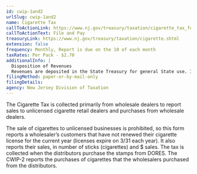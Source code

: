 ```yaml
---
id: cwip-1and2
urlSlug: cwip-1and2
name: Cigarette Tax
callToActionLink: https://www.nj.gov/treasury/taxation/cigarette_tax_form.shtml
callToActionText: File and Pay
treasuryLink: https://www.nj.gov/treasury/taxation/cigarette.shtml
extension: false
frequency: Monthly, Report is due on the 10 of each month
taxRates: Per Pack - $2.70
additionalInfo: |
  Disposition of Revenues
  Revenues are deposited in the State Treasury for general State use. Initial collections of $391.5 million are deposited in the Health Care Subsidy Fund.
filingMethod: paper-or-by-mail-only
filingDetails:
agency: New Jersey Division of Taxation
---
```


The Cigarette Tax is collected primarily from wholesale dealers to report sales to unlicensed cigarette retail dealers and purchases from wholesale dealers.

The sale of cigarettes to unlicensed businesses is prohibited, so this form reports a wholesaler’s customers that have not renewed their cigarette license for the current year (licenses expire on 3/31 each year). It also reports their sales, in number of sticks (cigarettes) and $ sales. The tax is collected when the distributors purchase the stamps from DORES. The CWIP-2 reports the purchases of cigarettes that the wholesalers purchased from the distributors.
